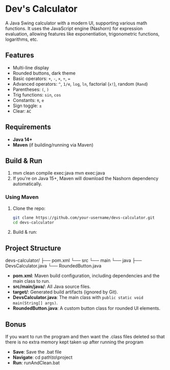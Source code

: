 # Dev's Calculator

A Java Swing calculator with a modern UI, supporting various math functions. It uses the JavaScript engine (Nashorn) for expression evaluation, allowing features like exponentiation, trigonometric functions, logarithms, etc.

## Features
- Multi-line display
- Rounded buttons, dark theme
- Basic operators: `+`, `-`, `×`, `÷`, `=`
- Advanced operators: `^`, `1/e`, `log`, `ln`, factorial (`x!`), random (`Rand`)
- Parentheses: `(`, `)`
- Trig functions: `sin`, `cos`
- Constants: `π`, `e`
- Sign toggle: `±`
- Clear: `AC`

## Requirements
- **Java 14+**  
- **Maven** (if building/running via Maven)

## Build & Run
1. mvn clean compile exec:java
   mvn exec:java
2. If you're on Java 15+, Maven will download the Nashorn dependency automatically.

### Using Maven
1. Clone the repo:
   ```sh
   git clone https://github.com/your-username/devs-calculator.git
   cd devs-calculator
2. Build & run:

## Project Structure
devs-calculator/ ├── pom.xml └── src └── main └── java ├── DevsCalculator.java └── RoundedButton.java
- **pom.xml**: Maven build configuration, including dependencies and the main class to run.
- **src/main/java/**: All Java source files.
- **target/**: Generated build artifacts (ignored by Git).
- **DevsCalculator.java**: The main class with `public static void main(String[] args)`.
- **RoundedButton.java**: A custom button class for rounded UI elements.

## Bonus
If you want to run the program and then want the .class files deleted so that there is no extra memory kept taken up after running the program
- **Save**: Save the .bat file
- **Navigate**: cd path\to\project
- **Run**: runAndClean.bat